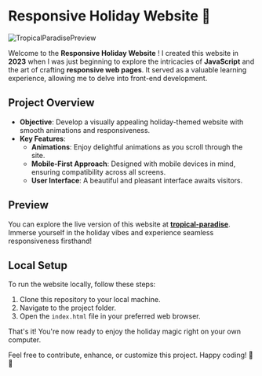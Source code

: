 # Responsive Holiday Website 🌴

![TropicalParadisePreview](https://github.com/Eryk-Majewski/Responsive-holiday-website/assets/110380306/6306a5e0-2ec7-4a06-8b4c-e8b8ec37be5d)


Welcome to the **Responsive Holiday Website** ! I created this website in **2023** when I was just beginning to explore the intricacies of **JavaScript** and the art of crafting **responsive web pages**. It served as a valuable learning experience, allowing me to delve into front-end development.

## Project Overview

- **Objective**: Develop a visually appealing holiday-themed website with smooth animations and responsiveness.
- **Key Features**:
    - **Animations**: Enjoy delightful animations as you scroll through the site.
    - **Mobile-First Approach**: Designed with mobile devices in mind, ensuring compatibility across all screens.
    - **User Interface**: A beautiful and pleasant interface awaits visitors.

## Preview

You can explore the live version of this website at **<a href="https://tropical-paradise.ct8.pl/" >tropical-paradise</a>**. Immerse yourself in the holiday vibes and experience seamless responsiveness firsthand!

## Local Setup

To run the website locally, follow these steps:

1. Clone this repository to your local machine.
2. Navigate to the project folder.
3. Open the `index.html` file in your preferred web browser.

That's it! You're now ready to enjoy the holiday magic right on your own computer.

Feel free to contribute, enhance, or customize this project. Happy coding! 🚀🌐
